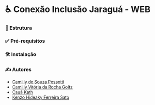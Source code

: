 # ♿ Conexão Inclusão Jaraguá - WEB

### 🧱 Estrutura

### ✅ Pré-requisitos

### 🛠 Instalação

### ✍ Autores

* <a href='https://github.com/pessotticamilly'>Camilly de Souza Pessotti<a/>
* <a href='https://github.com/VitoriaCamilly'>Camilly Vitória da Rocha Goltz<a/>
* <a href='https://github.com/CauaKath'>Cauã Kath<a/>
* <a href='https://github.com/Kenzohfs'>Kenzo Hideaky Ferreira Sato<a/>
